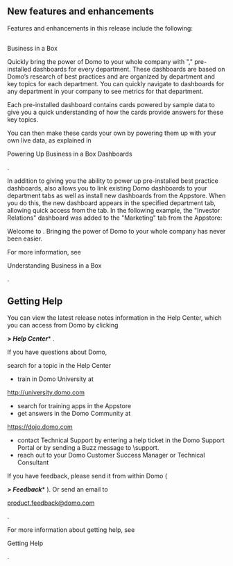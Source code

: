 

New features and enhancements
-------------------------------

Features and enhancements in this release include the following:

##
 Business in a Box

Quickly bring the power of Domo to your whole company with "," pre-installed dashboards for every department. These dashboards are based on Domo’s research of best practices and are organized by department and key topics for each department. You can quickly navigate to dashboards for any department in your company to see metrics for that department.

Each pre-installed dashboard contains cards powered by sample data to give you a quick understanding of how the cards provide answers for these key topics.

You can then make these cards your own by powering them up with your own live data, as explained in

Powering Up Business in a Box Dashboards

.


 In addition to giving you the ability to power up pre-installed best practice dashboards, also allows you to link existing Domo dashboards to your department tabs as well as install new dashboards from the Appstore. When you do this, the new dashboard appears in the specified department tab, allowing quick access from the tab. In the following example, the "Investor Relations" dashboard was added to the "Marketing" tab from the Appstore:

Welcome to . Bringing the power of Domo to your whole company has never been easier.


 For more information, see

Understanding Business in a Box

.


 Getting Help
--------------

You can view the latest release notes information in the Help Center, which you can access from Domo by clicking

***> Help Center****
 .


 If you have questions about Domo,

 search for a topic in the Help Center
* train in Domo University at

http://university.domo.com
* search for training apps in the Appstore
* get answers in the Domo Community at

https://dojo.domo.com
* contact Technical Support by entering a help ticket in the Domo Support Portal or by sending a Buzz message to \support.
* reach out to your Domo Customer Success Manager or Technical Consultant

If you have feedback, please send it from within Domo (

***> Feedback****
 ). Or send an email to

product.feedback@domo.com

.


 For more information about getting help, see

Getting Help

.

